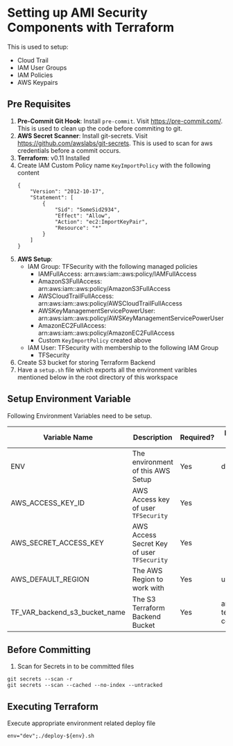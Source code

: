 # Setting up AMI Security Components with Terraform

This is used to setup:

* Cloud Trail
* IAM User Groups
* IAM Policies
* AWS Keypairs

## Pre Requisites

1. **Pre-Commit Git Hook**: Install `pre-commit`. Visit https://pre-commit.com/. This is used to clean up the code before commiting to git.
2. **AWS Secret Scanner**: Install git-secrets. Visit https://github.com/awslabs/git-secrets. This is used to scan for aws credentials before a commit occurs.
3. **Terraform**: v0.11 Installed
4. Create IAM Custom Policy name `KeyImportPolicy` with the following content
	```
	{
	    "Version": "2012-10-17",
	    "Statement": [
	        {
	            "Sid": "SomeSid2934",
	            "Effect": "Allow",
	            "Action": "ec2:ImportKeyPair",
	            "Resource": "*"
	        }
	    ]
	}
	```
5. **AWS Setup**:
	* IAM Group: TFSecurity with the following managed policies
		* IAMFullAccess: arn:aws:iam::aws:policy/IAMFullAccess
		* AmazonS3FullAccess: arn:aws:iam::aws:policy/AmazonS3FullAccess
		* AWSCloudTrailFullAccess: arn:aws:iam::aws:policy/AWSCloudTrailFullAccess
		* AWSKeyManagementServicePowerUser: arn:aws:iam::aws:policy/AWSKeyManagementServicePowerUser
		* AmazonEC2FullAccess: arn:aws:iam::aws:policy/AmazonEC2FullAccess
		* Custom `KeyImportPolicy` created above
	* IAM User: TFSecurity with membership to the following IAM Group
		* TFSecurity
6. Create S3 bucket for storing Terraform Backend
7. Have a `setup.sh` file which exports all the environment varibles mentioned below in the root directory of this workspace

## Setup Environment Variable

Following Environment Variables need to be setup.

Variable Name | Description | Required? | Example Values
---|---|---|---
ENV | The environment of this AWS Setup | Yes | dev, prod
AWS_ACCESS_KEY_ID | AWS Access key of user `TFSecurity` | Yes |
AWS_SECRET_ACCESS_KEY | AWS Access Secret Key of user `TFSecurity` | Yes |
AWS_DEFAULT_REGION | The AWS Region to work with | Yes | us-east-2
TF_VAR_backend_s3_bucket_name | The S3 Terraform Backend Bucket | Yes | ami-terraform-configs

## Before Committing

1. Scan for Secrets in to be committed files

```
git secrets --scan -r
git secrets --scan --cached --no-index --untracked
```

## Executing Terraform

Execute appropriate environment related deploy file

```
env="dev";./deploy-${env}.sh
```